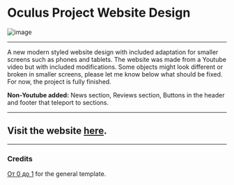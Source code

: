 # Oculus Project Website Design

![image](https://github.com/user-attachments/assets/3328b247-0a9a-412e-947e-943b7fe7dbe9)


---

A new modern styled website design with included adaptation for smaller screens such as phones and tablets. The website was made from a Youtube video but with included modifications. Some objects might look different or broken in smaller screens, please let me know below what should be fixed. For now, the project is fully finished.

**Non-Youtube added:** News section, Reviews section, Buttons in the header and footer that teleport to sections.

---

## Visit the website [here](https://tsimurkurchyshyn.github.io/Oculus-Project/).

---

### Credits
[От 0 до 1](https://www.youtube.com/watch?v=pIr6ACmdof4) for the general template.
